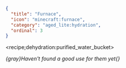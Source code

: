 ```json
{
  "title": "Furnace",
  "icon": "minecraft:furnace",
  "category": "aged_lite:hydration",
  "ordinal": 3
}
```

<recipe;dehydration:purified_water_bucket>

*{gray}Haven't found a good use for them yet{}*
